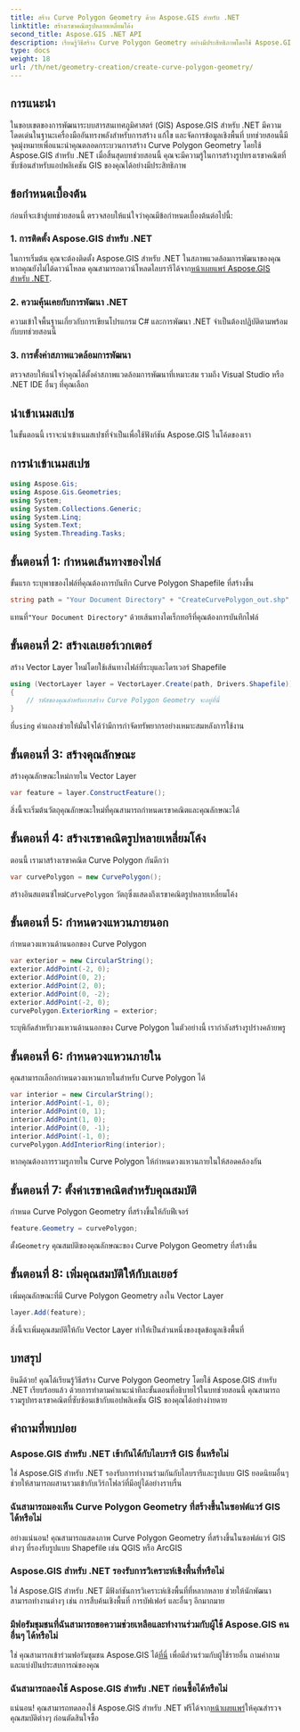 ```yaml
---
title: สร้าง Curve Polygon Geometry ด้วย Aspose.GIS สำหรับ .NET
linktitle: สร้างเรขาคณิตรูปหลายเหลี่ยมโค้ง
second_title: Aspose.GIS .NET API
description: เรียนรู้วิธีสร้าง Curve Polygon Geometry อย่างมีประสิทธิภาพโดยใช้ Aspose.GIS สำหรับ .NET ปฏิบัติตามคำแนะนำทีละขั้นตอนของเราเพื่อการใช้งาน GIS ของคุณได้อย่างราบรื่น
type: docs
weight: 18
url: /th/net/geometry-creation/create-curve-polygon-geometry/
---
```

## การแนะนำ
ในขอบเขตของการพัฒนาระบบสารสนเทศภูมิศาสตร์ (GIS) Aspose.GIS สำหรับ .NET มีความโดดเด่นในฐานะเครื่องมืออันทรงพลังสำหรับการสร้าง แก้ไข และจัดการข้อมูลเชิงพื้นที่ บทช่วยสอนนี้มีจุดมุ่งหมายเพื่อแนะนำคุณตลอดกระบวนการสร้าง Curve Polygon Geometry โดยใช้ Aspose.GIS สำหรับ .NET เมื่อสิ้นสุดบทช่วยสอนนี้ คุณจะมีความรู้ในการสร้างรูปทรงเรขาคณิตที่ซับซ้อนสำหรับแอปพลิเคชัน GIS ของคุณได้อย่างมีประสิทธิภาพ
## ข้อกำหนดเบื้องต้น
ก่อนที่จะเข้าสู่บทช่วยสอนนี้ ตรวจสอบให้แน่ใจว่าคุณมีข้อกำหนดเบื้องต้นต่อไปนี้:
### 1. การติดตั้ง Aspose.GIS สำหรับ .NET
 ในการเริ่มต้น คุณจะต้องติดตั้ง Aspose.GIS สำหรับ .NET ในสภาพแวดล้อมการพัฒนาของคุณ หากคุณยังไม่ได้ดาวน์โหลด คุณสามารถดาวน์โหลดไลบรารีได้จาก[หน้าเผยแพร่ Aspose.GIS สำหรับ .NET](https://releases.aspose.com/gis/net/).
### 2. ความคุ้นเคยกับการพัฒนา .NET
ความเข้าใจพื้นฐานเกี่ยวกับการเขียนโปรแกรม C# และการพัฒนา .NET จำเป็นต้องปฏิบัติตามพร้อมกับบทช่วยสอนนี้
### 3. การตั้งค่าสภาพแวดล้อมการพัฒนา
ตรวจสอบให้แน่ใจว่าคุณได้ตั้งค่าสภาพแวดล้อมการพัฒนาที่เหมาะสม รวมถึง Visual Studio หรือ .NET IDE อื่นๆ ที่คุณเลือก

## นำเข้าเนมสเปซ
ในขั้นตอนนี้ เราจะนำเข้าเนมสเปซที่จำเป็นเพื่อใช้ฟังก์ชัน Aspose.GIS ในโค้ดของเรา
## การนำเข้าเนมสเปซ
```csharp
using Aspose.Gis;
using Aspose.Gis.Geometries;
using System;
using System.Collections.Generic;
using System.Linq;
using System.Text;
using System.Threading.Tasks;
```

## ขั้นตอนที่ 1: กำหนดเส้นทางของไฟล์
ขั้นแรก ระบุพาธของไฟล์ที่คุณต้องการบันทึก Curve Polygon Shapefile ที่สร้างขึ้น
```csharp
string path = "Your Document Directory" + "CreateCurvePolygon_out.shp";
```
 แทนที่`"Your Document Directory"` ด้วยเส้นทางไดเร็กทอรีที่คุณต้องการบันทึกไฟล์
## ขั้นตอนที่ 2: สร้างเลเยอร์เวกเตอร์
สร้าง Vector Layer ใหม่โดยใช้เส้นทางไฟล์ที่ระบุและไดรเวอร์ Shapefile
```csharp
using (VectorLayer layer = VectorLayer.Create(path, Drivers.Shapefile))
{
    // รหัสของคุณสำหรับการสร้าง Curve Polygon Geometry จะอยู่ที่นี่
}
```
 ที่`using` คำแถลงช่วยให้มั่นใจได้ว่ามีการกำจัดทรัพยากรอย่างเหมาะสมหลังการใช้งาน
## ขั้นตอนที่ 3: สร้างคุณลักษณะ
สร้างคุณลักษณะใหม่ภายใน Vector Layer
```csharp
var feature = layer.ConstructFeature();
```
สิ่งนี้จะเริ่มต้นวัตถุคุณลักษณะใหม่ที่คุณสามารถกำหนดเรขาคณิตและคุณลักษณะได้
## ขั้นตอนที่ 4: สร้างเรขาคณิตรูปหลายเหลี่ยมโค้ง
ตอนนี้ เรามาสร้างเรขาคณิต Curve Polygon กันดีกว่า
```csharp
var curvePolygon = new CurvePolygon();
```
 สร้างอินสแตนซ์ใหม่`CurvePolygon` วัตถุซึ่งแสดงถึงเรขาคณิตรูปหลายเหลี่ยมโค้ง
## ขั้นตอนที่ 5: กำหนดวงแหวนภายนอก
กำหนดวงแหวนด้านนอกของ Curve Polygon
```csharp
var exterior = new CircularString();
exterior.AddPoint(-2, 0);
exterior.AddPoint(0, 2);
exterior.AddPoint(2, 0);
exterior.AddPoint(0, -2);
exterior.AddPoint(-2, 0);
curvePolygon.ExteriorRing = exterior;
```
ระบุพิกัดสำหรับวงแหวนด้านนอกของ Curve Polygon ในตัวอย่างนี้ เรากำลังสร้างรูปร่างคล้ายพรู
## ขั้นตอนที่ 6: กำหนดวงแหวนภายใน
คุณสามารถเลือกกำหนดวงแหวนภายในสำหรับ Curve Polygon ได้
```csharp
var interior = new CircularString();
interior.AddPoint(-1, 0);
interior.AddPoint(0, 1);
interior.AddPoint(1, 0);
interior.AddPoint(0, -1);
interior.AddPoint(-1, 0);
curvePolygon.AddInteriorRing(interior);
```
หากคุณต้องการรวมรูภายใน Curve Polygon ให้กำหนดวงแหวนภายในให้สอดคล้องกัน
## ขั้นตอนที่ 7: ตั้งค่าเรขาคณิตสำหรับคุณสมบัติ
กำหนด Curve Polygon Geometry ที่สร้างขึ้นให้กับฟีเจอร์
```csharp
feature.Geometry = curvePolygon;
```
 ตั้ง`Geometry` คุณสมบัติของคุณลักษณะของ Curve Polygon Geometry ที่สร้างขึ้น
## ขั้นตอนที่ 8: เพิ่มคุณสมบัติให้กับเลเยอร์
เพิ่มคุณลักษณะที่มี Curve Polygon Geometry ลงใน Vector Layer
```csharp
layer.Add(feature);
```
สิ่งนี้จะเพิ่มคุณสมบัติให้กับ Vector Layer ทำให้เป็นส่วนหนึ่งของชุดข้อมูลเชิงพื้นที่

## บทสรุป
ยินดีด้วย! คุณได้เรียนรู้วิธีสร้าง Curve Polygon Geometry โดยใช้ Aspose.GIS สำหรับ .NET เรียบร้อยแล้ว ด้วยการทำตามคำแนะนำทีละขั้นตอนที่อธิบายไว้ในบทช่วยสอนนี้ คุณสามารถรวมรูปทรงเรขาคณิตที่ซับซ้อนเข้ากับแอปพลิเคชัน GIS ของคุณได้อย่างง่ายดาย
## คำถามที่พบบ่อย
### Aspose.GIS สำหรับ .NET เข้ากันได้กับไลบรารี GIS อื่นหรือไม่
ใช่ Aspose.GIS สำหรับ .NET รองรับการทำงานร่วมกันกับไลบรารีและรูปแบบ GIS ยอดนิยมอื่นๆ ช่วยให้สามารถผสานรวมเข้ากับเวิร์กโฟลว์ที่มีอยู่ได้อย่างราบรื่น
### ฉันสามารถมองเห็น Curve Polygon Geometry ที่สร้างขึ้นในซอฟต์แวร์ GIS ได้หรือไม่
อย่างแน่นอน! คุณสามารถแสดงภาพ Curve Polygon Geometry ที่สร้างขึ้นในซอฟต์แวร์ GIS ต่างๆ ที่รองรับรูปแบบ Shapefile เช่น QGIS หรือ ArcGIS
### Aspose.GIS สำหรับ .NET รองรับการวิเคราะห์เชิงพื้นที่หรือไม่
ใช่ Aspose.GIS สำหรับ .NET มีฟังก์ชันการวิเคราะห์เชิงพื้นที่ที่หลากหลาย ช่วยให้นักพัฒนาสามารถทำงานต่างๆ เช่น การสืบค้นเชิงพื้นที่ การบัฟเฟอร์ และอื่นๆ อีกมากมาย
### มีฟอรัมชุมชนที่ฉันสามารถขอความช่วยเหลือและทำงานร่วมกับผู้ใช้ Aspose.GIS คนอื่นๆ ได้หรือไม่
 ใช่ คุณสามารถเข้าร่วมฟอรัมชุมชน Aspose.GIS ได้[ที่นี่](https://forum.aspose.com/c/gis/33) เพื่อมีส่วนร่วมกับผู้ใช้รายอื่น ถามคำถาม และแบ่งปันประสบการณ์ของคุณ
### ฉันสามารถลองใช้ Aspose.GIS สำหรับ .NET ก่อนซื้อได้หรือไม่
 แน่นอน! คุณสามารถทดลองใช้ Aspose.GIS สำหรับ .NET ฟรีได้จาก[หน้าเผยแพร่](https://releases.aspose.com/)ให้คุณสำรวจคุณสมบัติต่างๆ ก่อนตัดสินใจซื้อ